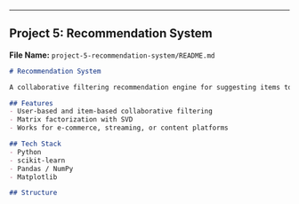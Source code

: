 ---

## **Project 5: Recommendation System**
**File Name:** `project-5-recommendation-system/README.md`
```markdown
# Recommendation System

A collaborative filtering recommendation engine for suggesting items to users based on their preferences and behavior.

## Features
- User-based and item-based collaborative filtering
- Matrix factorization with SVD
- Works for e-commerce, streaming, or content platforms

## Tech Stack
- Python
- scikit-learn
- Pandas / NumPy
- Matplotlib

## Structure
